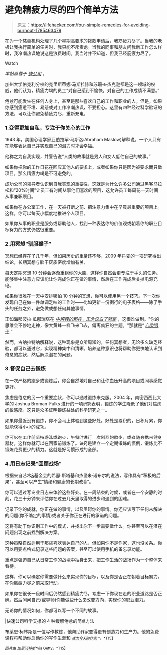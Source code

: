 # 避免精疲力尽的四个简单方法

> 原文：<https://lifehacker.com/four-simple-remedies-for-avoiding-burnout-1785463479>

在为一个慈善机构处理了几个星期高要求的拨款申请后，我筋疲力尽了。当我的老板让我执行简单的任务时，我只能不斥责她。当我的同事和朋友问我新工作怎么样时，我冷嘲热讽地说这是浪费时间。我当时并不知道，但我已经筋疲力尽了。

Watch

*本帖原载于* [*快公司*](http://www.fastcompany.com/3038545/4-simple-remedies-for-burnout-backed-by-science) *。*

加州大学伯克利分校的克里斯蒂娜·马斯拉赫和苏珊·e·杰克逊都是这一领域的权威，他们认为，精疲力竭的员工“对自己感到不愉快，对自己的工作成绩不满意。”

倦怠可能发生在任何人身上，甚至是那些喜欢自己的工作和职业的人。但是，如果你感到疲惫不堪、易怒或对工作冷嘲热讽，不要担心。这里有四种经过科学验证的方法，可以让你避免精疲力尽，重新充电。

### 1.变得更加自私，专注于你关心的工作

1943 年，美国心理学家亚伯拉罕·马斯洛(Abraham Maslow)解释说，一个人只有在能够表达自己并实现自己的潜力时才会幸福。

他称之为自我实现，并警告说“人类的故事就是男人和女人低估自己的故事。”

如果你把你的工作日花在回应其他人的要求上，或者如果你只是因为被要求而只做项目，那么精疲力竭是不可避免的。

成功公司的领导者认识到自我实现的重要性，这就是为什么许多公司通过黑客马拉松和“20%时间”让员工有时间从事他们喜欢的项目，这允许员工每周花一天时间从事兼职项目。

如果你在办公室工作，在一天被打断之前，把注意力集中在早晨最重要的项目上。这样，你可以每天小幅度地推进个人项目。

如果你从事的职业是服务或帮助他人，找到一种表达你的价值观或朝着你的职业目标努力的方式仍然很重要。

### 2.用冥想“驯服猴子”

冥想已经存在了几千年，但如果历史的重量还不够，2009 年丹麦的一项研究得出结论，长期冥想与脑干灰质密度增加有关。

每天定期冥想 10 分钟会逐渐重组你的大脑，这样你自然会更专注于手头的任务。能够集中注意力应该能让你完成你正在做的事情，然后在工作完成后关掉电源充电。

如果你很难在一天中安排哪怕 10 分钟的冥想，你可以使用另一个技巧。下一次你发现自己在做一件单调乏味的工作时——比如更新一份例行的电子表格——除了手头的任务之外，避免做或想任何其他事情。

正如海那波拉·瓜那瑞塔在 [*中解释的那样，正念说白了就是*](https://www.amazon.com/Mindfulness-English-Bhante-Henepola-Gunaratana/dp/0861719069?asc_campaign=InlineText&asc_refurl=https://lifehacker.com/four-simple-remedies-for-avoiding-burnout-1785463479&asc_source=&tag=kinjalifehackerlink-20) ，这很难做到。"你的思维会不停地走神，像大黄蜂一样飞来飞去，偏离疯狂的主题。"那就是“ [心灵猴子](https://en.wikipedia.org/wiki/Mind_monkey) ”

然而，古纳拉特纳解释说，这种现象是众所周知的，任何冥想者，无论多么缺乏经验，都可以通过它，实现精神集中和清晰。培养这种意识也将帮助你更快地认识到倦怠的症状，然后解决潜在的问题。

### 3.督促自己去锻炼

在一次严格的跑步或锻炼后，你会自然地对自己和让你血压升高的项目或同事感觉更好。

焦虑是倦怠的另一个重要症状，你可以通过锻炼来克服。2004 年，南密西西比大学的 Joshua Broman-Fulks 进行的一项研究表明，锻炼的学生降低了他们对焦虑的敏感度。这只是众多证明锻炼益处的科学研究之一。

如果你最近没有锻炼，你不会马上体验到这些好处。好处是累积的，日积月累，你就能获得小小的成功。

你可以在工作前坚持游泳或跑步，午餐时进行一次剧烈的散步，或者随身携带健身器材，这样你就可以在回家前锻炼了。诀窍是建立一个定期锻炼的惯例，锻炼比不锻炼花费更少的精力。这就是好习惯形成的全部。

### 4.用日志记录“回顾战场”

根据来自艺术[&](http://www.artandhealing.org/)基金会的希瑟·斯塔基和杰里米·诺布尔的说法，写作具有“积极的后果”，甚至可以产生“情绪和健康的长期改善”。

你可以通过写专业日志来体验这些好处。在一周结束的时候，或者在一个安静的时刻，花三十分钟来评估你在过去几天里取得的进步和遇到的困难。

记录下你的成就，你正在做的事情，以及阻碍你的事情。你还应该写下任何未解决的问题(你不确定的事情)或者关于你正在进行的承诺的问题。

这将有助于你识别工作中的模式，并找出你下一步需要做什么。你甚至可以在潜在问题出现之前找到解决方案。

这种策略自然适用于那些喜欢表达自己的人，但如果你不是作家，这也没关系。你可以用要点格式记录这些问题的答案，甚至可以使用手机的备忘录功能。

重点是强迫自己从日常工作的战壕中抽身出来，把工作生活的战场作为一个整体来看待。

这样，你可以确定你需要做什么来实现你的目标，以及你是否正在朝着目标努力。在你筋疲力尽之前采取行动。

如果你在很长一段时间后仍然感到精疲力尽，考虑一下你现在走的职业道路是否正确。然后问问自己(或导师)你能做些什么来改变方向，实现你的职业潜力。

无论你的情况如何，你都可以写一个不同的故事。

|快速公司科学支撑的 4 种缓解倦怠的简单方法

布莱恩·柯林斯是一位写作教练，他帮助作家变得更有创造力和生产力。他的免费课程将帮助你启动你的写作生涯和 [<small>*成为今天的作家*</small>](http://www.becomeawritertoday.com/join) <small>*。*T15】</small>

<small>*图片由*</small> [<small>*加里沃特斯*</small>](http://www.gettyimages.com/license/551987931)<small>*via Getty。*T15】</small>